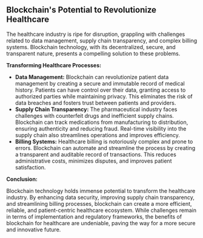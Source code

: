 ##  Blockchain's Potential to Revolutionize Healthcare

The healthcare industry is ripe for disruption, grappling with challenges related to data management, supply chain transparency, and complex billing systems. Blockchain technology, with its decentralized, secure, and transparent nature, presents a compelling solution to these problems. 

**Transforming Healthcare Processes:**

* **Data Management:**  Blockchain can revolutionize patient data management by creating a secure and immutable record of medical history. Patients can have control over their data, granting access to authorized parties while maintaining privacy. This eliminates the risk of data breaches and fosters trust between patients and providers. 
* **Supply Chain Transparency:** The pharmaceutical industry faces challenges with counterfeit drugs and inefficient supply chains. Blockchain can track medications from manufacturing to distribution, ensuring authenticity and reducing fraud. Real-time visibility into the supply chain also streamlines operations and improves efficiency.
* **Billing Systems:**  Healthcare billing is notoriously complex and prone to errors. Blockchain can automate and streamline the process by creating a transparent and auditable record of transactions. This reduces administrative costs, minimizes disputes, and improves patient satisfaction.

**Conclusion:**

Blockchain technology holds immense potential to transform the healthcare industry. By enhancing data security, improving supply chain transparency, and streamlining billing processes, blockchain can create a more efficient, reliable, and patient-centric healthcare ecosystem. While challenges remain in terms of implementation and regulatory frameworks, the benefits of blockchain for healthcare are undeniable, paving the way for a more secure and innovative future. 


